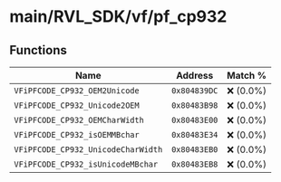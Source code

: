 # main/RVL_SDK/vf/pf_cp932

## Functions

| Name | Address | Match % |
|------|---------|---------|
| `VFiPFCODE_CP932_OEM2Unicode` | `0x804839DC` | :x: (0.0%) |
| `VFiPFCODE_CP932_Unicode2OEM` | `0x80483B98` | :x: (0.0%) |
| `VFiPFCODE_CP932_OEMCharWidth` | `0x80483E00` | :x: (0.0%) |
| `VFiPFCODE_CP932_isOEMMBchar` | `0x80483E34` | :x: (0.0%) |
| `VFiPFCODE_CP932_UnicodeCharWidth` | `0x80483EB0` | :x: (0.0%) |
| `VFiPFCODE_CP932_isUnicodeMBchar` | `0x80483EB8` | :x: (0.0%) |